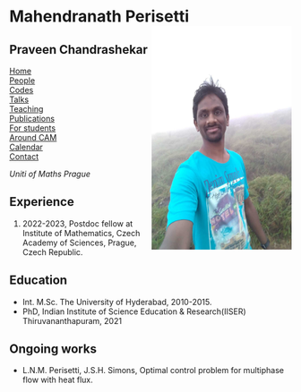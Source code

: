 
<h1>
   Mahendranath Perisetti 
   <img src='WhatsApp Ima.jpg' style="float:right;width:250px;height:400px;" />
</h1>
<nav>
   <h1>Praveen Chandrashekar</h1>

   <p>
   <a href="index.html">Home</a><br>
   <a href="people.html">People</a><br>
   <a href="codes.html">Codes</a><br>
   <a href="talks.html">Talks</a><br>
   <a href="teaching/index.html">Teaching</a><br>
   <a href="publication.html">Publications</a><br>
   <a href="forstudents.html">For students</a><br>
   <a href="localinfo.html">Around CAM</a><br>
   <a href="cal.html">Calendar</a><br>
   <a href="contact.html">Contact</a>
   </p>

<p style="text-align:center">
   
<address>
   Uniti of Maths
   Prague
</address>


<h2> Experience</h2>

<ol>
   <li>2022-2023, Postdoc fellow at Institute of Mathematics, Czech Academy of Sciences, Prague, Czech Republic. </li>
</ol> 
<h2> Education </h2>
<ul>
   <li> Int. M.Sc. The University of Hyderabad, 2010-2015.</li>
   <li>PhD, Indian Institute of Science Education & Research(IISER) Thiruvananthapuram, 2021 </li>
</ul>



<h2> Ongoing works</h2>

* L.N.M. Perisetti, J.S.H. Simons, Optimal control problem for multiphase flow with heat flux.  

